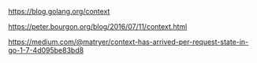

https://blog.golang.org/context

https://peter.bourgon.org/blog/2016/07/11/context.html

https://medium.com/@matryer/context-has-arrived-per-request-state-in-go-1-7-4d095be83bd8
